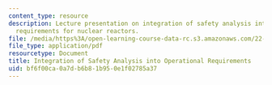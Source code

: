 ```yaml
---
content_type: resource
description: Lecture presentation on integration of safety analysis into operational
  requirements for nuclear reactors.
file: /media/https%3A/open-learning-course-data-rc.s3.amazonaws.com/22-091-nuclear-reactor-safety-spring-2008/bf6f00ca0a7db6b81b950e1f02785a37_MIT22_091S08_lec13.pdf
file_type: application/pdf
resourcetype: Document
title: Integration of Safety Analysis into Operational Requirements
uid: bf6f00ca-0a7d-b6b8-1b95-0e1f02785a37
---
```

